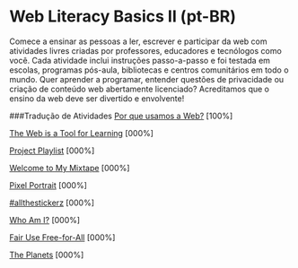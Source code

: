 # Web Literacy Basics II (pt-BR)
Comece a ensinar as pessoas a ler, escrever e participar da web com atividades livres criadas por professores, educadores e tecnólogos como você. Cada atividade inclui instruções passo-a-passo e foi testada em escolas, programas pós-aula, bibliotecas e centros comunitários em todo o mundo. Quer aprender a programar, entender questões de privacidade ou criação de conteúdo web abertamente licenciado? Acreditamos que o ensino da web deve ser divertido e envolvente!

###Tradução de Atividades
[Por que usamos a Web?](http://barrostecnologia.github.io/mozteach-wlbtwo/session01-why-do-we-use-the-web.html) [100%]

[The Web is a Tool for Learning](http://mozillabrasil.github.io/mozteach-wlbtwo/session02-the-web-is-a-tool-for-learning.html) [000%]

[Project Playlist](http://mozillabrasil.github.io/mozteach-wlbtwo/bridge01-project-playlist.html) [000%]

[Welcome to My Mixtape](http://mozillabrasil.github.io/mozteach-wlbtwo/session03-welcome-to-my-mixtape.html) [000%]

[Pixel Portrait](http://mozillabrasil.github.io/mozteach-wlbtwo/bridge02-pixel-portrait.html) [000%]

[#allthestickerz](http://mozillabrasil.github.io/mozteach-wlbtwo/session04-allthestickerz.html) [000%]

[Who Am I?](http://mozillabrasil.github.io/mozteach-wlbtwo/bridge03-who-am-i.html) [000%]

[Fair Use Free-for-All](http://mozillabrasil.github.io/mozteach-wlbtwo/session05-fair-use-free-for-all.html) [000%]

[The Planets](http://mozillabrasil.github.io/mozteach-wlbtwo/session06-the-planets-and-accessibility.html) [000%]

